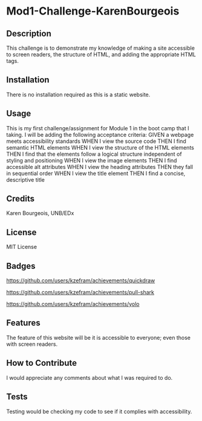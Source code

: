 # Mod1-Challenge-KarenBourgeois

## Description

This challenge is to demonstrate my knowledge of making a site accessible to screen readers, the structure of HTML, and adding the appropriate HTML tags.

## Installation

There is no installation required as this is a static website.

## Usage

This is my first challenge/assignment for Module 1 in the boot camp that I taking. I will be adding the following acceptance criteria:
GIVEN a webpage meets accessibility standards
WHEN I view the source code
THEN I find semantic HTML elements
WHEN I view the structure of the HTML elements
THEN I find that the elements follow a logical structure independent of styling and positioning
WHEN I view the image elements
THEN I find accessible alt attributes
WHEN I view the heading attributes
THEN they fall in sequential order
WHEN I view the title element
THEN I find a concise, descriptive title

## Credits

Karen Bourgeois, UNB/EDx

## License

MIT License

## Badges

https://github.com/users/kzefram/achievements/quickdraw

https://github.com/users/kzefram/achievements/pull-shark

https://github.com/users/kzefram/achievements/yolo

## Features

The feature of this website will be it is accessible to everyone; even those with screen readers.

## How to Contribute

I would appreciate any comments about what I was required to do.

## Tests

Testing would be checking my code to see if it complies with accessibility.
